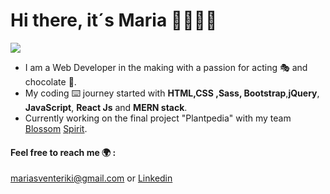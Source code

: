 # Hi there, it´s Maria 👋👩🏼‍💻

   ![](new.gif)


* I am a Web Developer in the making with a passion for acting 🎭 and chocolate 🍫. 
* My coding ⌨️ journey started with **HTML,CSS ,Sass, Bootstrap**,**jQuery**, **JavaScript**, **React Js** and **MERN stack**.
* Currently working on the final project "Plantpedia" with my team 
[Blossom](https://github.com/aegli84/aegli84) [Spirit](https://github.com/NicklausDim).
#### Feel free to reach me 🌍 :
mariasventeriki@gmail.com or [Linkedin](https://www.linkedin.com/in/maria-sventeriki-4133a01b3/)




